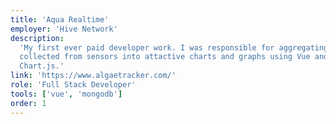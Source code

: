```yaml
---
title: 'Aqua Realtime'
employer: 'Hive Network'
description:
  'My first ever paid developer work. I was responsible for aggregating data
  collected from sensors into attactive charts and graphs using Vue and
  Chart.js.'
link: 'https://www.algaetracker.com/'
role: 'Full Stack Developer'
tools: ['vue', 'mongodb']
order: 1
---
```

